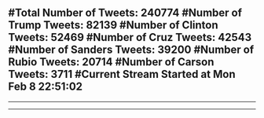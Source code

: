 #Total Number of Tweets: 240774 
#Number of Trump Tweets: 82139
#Number of Clinton Tweets: 52469
#Number of Cruz Tweets: 42543
#Number of Sanders Tweets: 39200
#Number of Rubio Tweets: 20714
#Number of Carson Tweets: 3711
#Current Stream Started at Mon Feb  8 22:51:02
---
---
---

